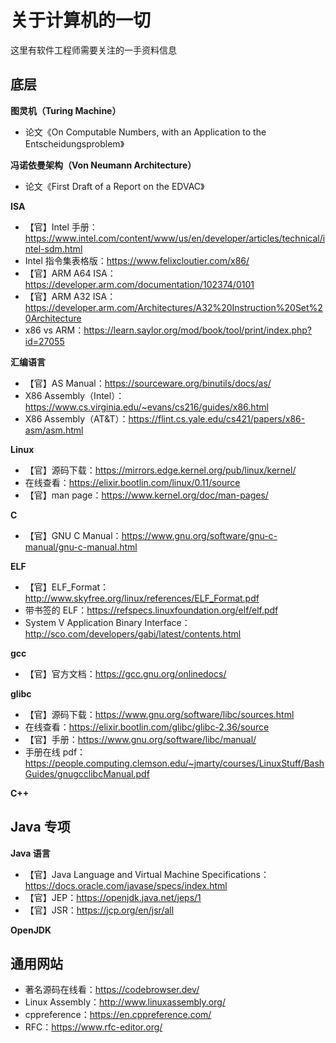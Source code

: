 # 关于计算机的一切

这里有软件工程师需要关注的一手资料信息

## 底层

**图灵机（Turing Machine）**

- 论文《On Computable Numbers, with an Application to the Entscheidungsproblem》

**冯诺依曼架构（Von Neumann Architecture）**

- 论文《First Draft of a Report on the EDVAC》

**ISA**

- 【官】Intel 手册：https://www.intel.com/content/www/us/en/developer/articles/technical/intel-sdm.html
- Intel 指令集表格版：https://www.felixcloutier.com/x86/
- 【官】ARM A64 ISA：https://developer.arm.com/documentation/102374/0101
- 【官】ARM A32 ISA：https://developer.arm.com/Architectures/A32%20Instruction%20Set%20Architecture
- x86 vs ARM：https://learn.saylor.org/mod/book/tool/print/index.php?id=27055

**汇编语言**

- 【官】AS Manual：https://sourceware.org/binutils/docs/as/
- X86 Assembly（Intel）：https://www.cs.virginia.edu/~evans/cs216/guides/x86.html
- X86 Assembly（AT&T）：https://flint.cs.yale.edu/cs421/papers/x86-asm/asm.html

**Linux**

- 【官】源码下载：https://mirrors.edge.kernel.org/pub/linux/kernel/
- 在线查看：https://elixir.bootlin.com/linux/0.11/source
- 【官】man page：https://www.kernel.org/doc/man-pages/

**C**

- 【官】GNU C Manual：https://www.gnu.org/software/gnu-c-manual/gnu-c-manual.html

**ELF**

- 【官】ELF_Format：http://www.skyfree.org/linux/references/ELF_Format.pdf
- 带书签的 ELF：https://refspecs.linuxfoundation.org/elf/elf.pdf
- System V Application Binary Interface：http://sco.com/developers/gabi/latest/contents.html

**gcc**
- 【官】官方文档：https://gcc.gnu.org/onlinedocs/

**glibc**

- 【官】源码下载：https://www.gnu.org/software/libc/sources.html
- 在线查看：https://elixir.bootlin.com/glibc/glibc-2.36/source
- 【官】手册：https://www.gnu.org/software/libc/manual/
- 手册在线 pdf：https://people.computing.clemson.edu/~jmarty/courses/LinuxStuff/BashGuides/gnugcclibcManual.pdf

**C++**

## Java 专项

**Java 语言**

- 【官】Java Language and Virtual Machine Specifications：https://docs.oracle.com/javase/specs/index.html
- 【官】JEP：https://openjdk.java.net/jeps/1
- 【官】JSR：https://jcp.org/en/jsr/all

**OpenJDK**

## 通用网站

- 著名源码在线看：https://codebrowser.dev/
- Linux Assembly：http://www.linuxassembly.org/
- cppreference：https://en.cppreference.com/
- RFC：https://www.rfc-editor.org/
